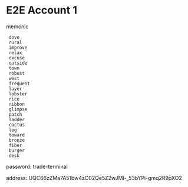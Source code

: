 # E2E Account 1
memonic
```
 dove
 rural
 improve
 relax
 excuse
 outside
 town
 robust
 west
 frequent
 layer
 lobster
 rice
 ribbon
 glimpse
 patch
 ladder
 cactus
 leg
 toward
 bronze
 fiber
 burger
 desk
```

password:
trade-terminal

address: UQC66zZMa7A51bw4zC02Qe5Z2wJMl-_53bYPi-gmq2R9pXO2
